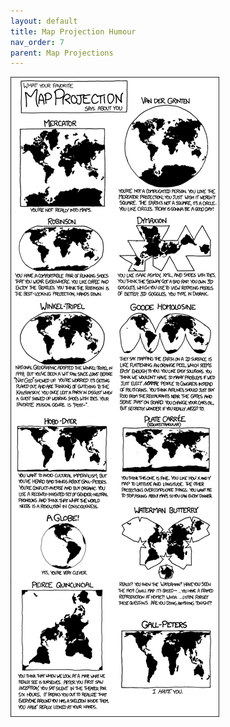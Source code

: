 ```yaml
---
layout: default
title: Map Projection Humour
nav_order: 7
parent: Map Projections
---
```


![xkcd.png](../images/xkcd.png)
